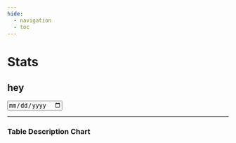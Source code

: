 ```yaml
---
hide:
  - navigation
  - toc
---
```



# Stats

<source-table
  name="stats"
  file="../data/2025-03-28_stats.parquet"
  columns="*, date_trunc('month', date) as month">
</source-table>



<date-range-picker></date-range-picker>



## hey

<input type="date" id="my-date-picker" name="my-date" />



<bar-chart-grid
  table="stats"
  measure="count(distinct user)"
  by="user_month_profile, bigfunction, domain, status, project"
  limit="15"
  horizontal="true">
</bar-chart-grid>




---



### Table Description Chart

<div>
<table-description-chart table="stats"></table-description-chart>
</div>


<script type="module" src="../../src/connectors/duckdb.js"></script>
<script type="module" src="../../src/components/source_tables.js"></script>
<script type="module" src="../../src/components/echarts.js"></script>
<script type="module" src="../../src/components/datatable.js"></script>
<script type="module" src="../../src/components/score_cards.js"></script>
<script type="module" src="../../src/components/date_range_picker.js"></script>

